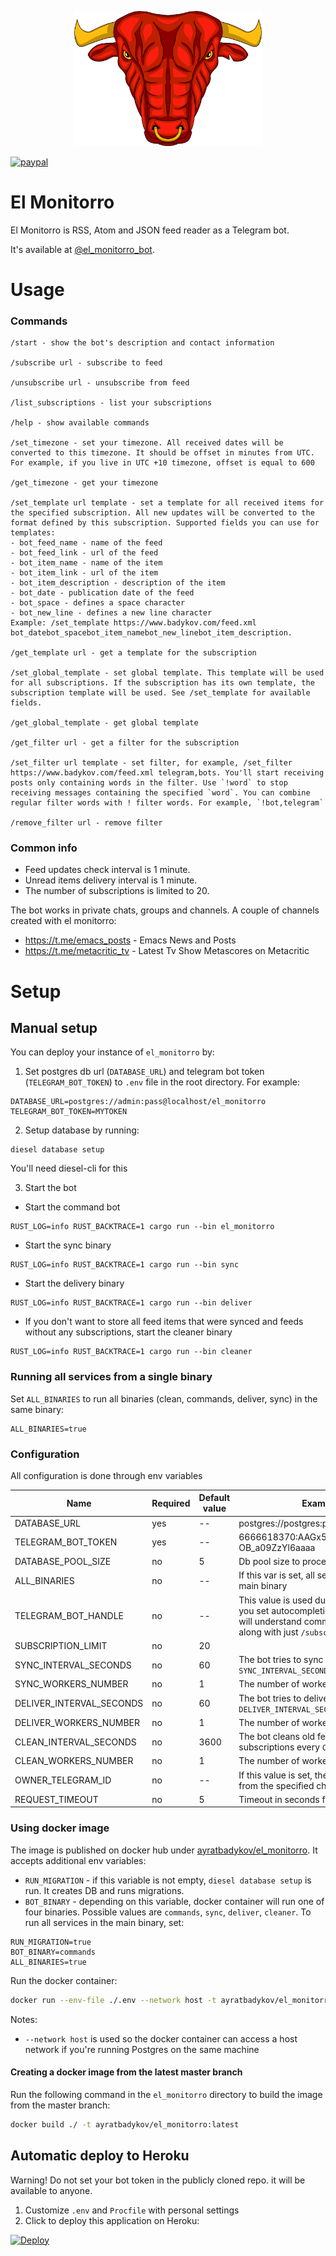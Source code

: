 <p align="center"><img src="el_monitorro_logo.png" alt="el_monitorro" width="300px"></p>

[![paypal](https://www.paypalobjects.com/en_US/i/btn/btn_donateCC_LG.gif)](https://paypal.me/ayrat555)

# El Monitorro

El Monitorro is RSS, Atom and JSON feed reader as a Telegram bot.

It's available at [@el_monitorro_bot](https://t.me/el_monitorro_bot).

# Usage

### Commands

```
/start - show the bot's description and contact information

/subscribe url - subscribe to feed

/unsubscribe url - unsubscribe from feed

/list_subscriptions - list your subscriptions

/help - show available commands

/set_timezone - set your timezone. All received dates will be converted to this timezone. It should be offset in minutes from UTC. For example, if you live in UTC +10 timezone, offset is equal to 600

/get_timezone - get your timezone

/set_template url template - set a template for all received items for the specified subscription. All new updates will be converted to the format defined by this subscription. Supported fields you can use for templates:
- bot_feed_name - name of the feed
- bot_feed_link - url of the feed
- bot_item_name - name of the item
- bot_item_link - url of the item
- bot_item_description - description of the item
- bot_date - publication date of the feed
- bot_space - defines a space character
- bot_new_line - defines a new line character
Example: /set_template https://www.badykov.com/feed.xml bot_datebot_spacebot_item_namebot_new_linebot_item_description.

/get_template url - get a template for the subscription

/set_global_template - set global template. This template will be used for all subscriptions. If the subscription has its own template, the subscription template will be used. See /set_template for available fields.

/get_global_template - get global template

/get_filter url - get a filter for the subscription

/set_filter url template - set filter, for example, /set_filter https://www.badykov.com/feed.xml telegram,bots. You'll start receiving posts only containing words in the filter. Use `!word` to stop receiving messages containing the specified `word`. You can combine regular filter words with ! filter words. For example, `!bot,telegram`

/remove_filter url - remove filter
```

### Common info

- Feed updates check interval is 1 minute.
- Unread items delivery interval is 1 minute.
- The number of subscriptions is limited to 20.

The bot works in private chats, groups and channels. A couple of channels created with el monitorro:

- https://t.me/emacs_posts - Emacs News and Posts
- https://t.me/metacritic_tv - Latest Tv Show Metascores on Metacritic

# Setup

## Manual setup

You can deploy your instance of `el_monitorro` by:

1. Set postgres db url (`DATABASE_URL`) and telegram bot token (`TELEGRAM_BOT_TOKEN`) to `.env` file in the root directory. For example:

```
DATABASE_URL=postgres://admin:pass@localhost/el_monitorro
TELEGRAM_BOT_TOKEN=MYTOKEN
```

2. Setup database by running:

```
diesel database setup
```

You'll need diesel-cli for this

3. Start the bot

- Start the command bot

```
RUST_LOG=info RUST_BACKTRACE=1 cargo run --bin el_monitorro
```
- Start the sync binary

```
RUST_LOG=info RUST_BACKTRACE=1 cargo run --bin sync
```

- Start the delivery binary

```
RUST_LOG=info RUST_BACKTRACE=1 cargo run --bin deliver
```

- If you don't want to store all feed items that were synced and feeds without any subscriptions, start the cleaner binary

```
RUST_LOG=info RUST_BACKTRACE=1 cargo run --bin cleaner
```

### Running all services from a single binary

Set `ALL_BINARIES` to run all binaries (clean, commands, deliver, sync) in the same binary:

```
ALL_BINARIES=true
```

### Configuration

All configuration is done through env variables

| Name                     | Required | Default value | Example / Description                                                                                                                                                               |
|--------------------------|----------|---------------|-------------------------------------------------------------------------------------------------------------------------------------------------------------------------------------|
| DATABASE_URL             | yes      | --            | postgres://postgres:postgres@localhost/el_monitorro                                                                                                                                 |
| TELEGRAM_BOT_TOKEN       | yes      | --            | 6666618370:AAGx5YhNQvUG4eUcQXN-OB_a09ZzYl6aaaa                                                                                                                                      |
| DATABASE_POOL_SIZE       | no       | 5             | Db pool size to process user commands                                                                                                                                               |
| ALL_BINARIES             | no       | --            | If this var is set, all services will be started in the main binary                                                                                                                 |
| TELEGRAM_BOT_HANDLE      | no       | --            | This value is used during parsing of commands. If you set autocompletion menu for your bot,  the bot will understand commands like `/subscribe@handle` along with just `/subscribe` |
| SUBSCRIPTION_LIMIT       | no       | 20            |                                                                                                                                                                                     |
| SYNC_INTERVAL_SECONDS    | no       | 60            | The bot tries to sync feeds every `SYNC_INTERVAL_SECONDS` seconds                                                                                                                   |
| SYNC_WORKERS_NUMBER      | no       | 1             | The number of workers to sync feeds                                                                                                                                                 |
| DELIVER_INTERVAL_SECONDS | no       | 60            | The bot tries to deliver new feed items every `DELIVER_INTERVAL_SECONDS` seconds                                                                                                    |
| DELIVER_WORKERS_NUMBER   | no       | 1             | The number of workers to deliver updates                                                                                                                                            |
| CLEAN_INTERVAL_SECONDS   | no       | 3600          | The bot cleans old feed items and feeds without subscriptions every `CLEAN_INTERVAL_SECONDS` seconds                                                                                |
| CLEAN_WORKERS_NUMBER     | no       | 1             | The number of workers to remove old data                                                                                                                                            |
| OWNER_TELEGRAM_ID        | no       | --            | If this value is set, the bot will process commands from the specified chat id                                                                                                      |
| REQUEST_TIMEOUT          | no       | 5             | Timeout in seconds for feed syncing requests                                                                                                                                        |

### Using docker image

The image is published on docker hub under [ayratbadykov/el_monitorro](https://hub.docker.com/r/ayratbadykov/el_monitorro). It accepts additional env variables:

- `RUN_MIGRATION` - if this variable is not empty, `diesel database setup` is run. It creates DB and runs migrations.
- `BOT_BINARY` - depending on this variable, docker container will run one of four binaries. Possible values are `commands`, `sync`, `deliver`, `cleaner`. To run all services in the main binary, set:

```
RUN_MIGRATION=true
BOT_BINARY=commands
ALL_BINARIES=true
```

Run the docker container:

```sh
docker run --env-file ./.env --network host -t ayratbadykov/el_monitorro:latest
```

Notes:

- `--network host` is used so the docker container can access a host network if you're running Postgres on the same machine

#### Creating a docker image from the latest master branch

Run the following command in the `el_monitorro` directory to build the image from the master branch:

```sh
docker build ./ -t ayratbadykov/el_monitorro:latest
```

## Automatic deploy to Heroku

Warning! Do not set your bot token in the publicly cloned repo. it will be available to anyone.

1. Customize `.env` and `Procfile` with personal settings
2. Click to deploy this application on Heroku:

[![Deploy](https://www.herokucdn.com/deploy/button.svg)](https://heroku.com/deploy)
